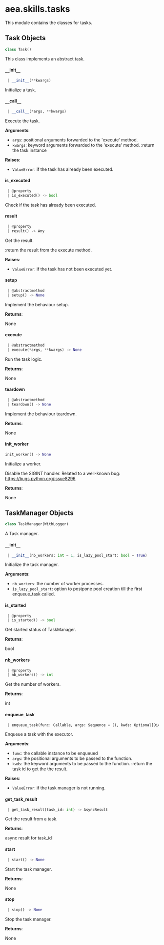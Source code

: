 <a name=".aea.skills.tasks"></a>
# aea.skills.tasks

This module contains the classes for tasks.

<a name=".aea.skills.tasks.Task"></a>
## Task Objects

```python
class Task()
```

This class implements an abstract task.

<a name=".aea.skills.tasks.Task.__init__"></a>
#### `__`init`__`

```python
 | __init__(**kwargs)
```

Initialize a task.

<a name=".aea.skills.tasks.Task.__call__"></a>
#### `__`call`__`

```python
 | __call__(*args, **kwargs)
```

Execute the task.

**Arguments**:

- `args`: positional arguments forwarded to the 'execute' method.
- `kwargs`: keyword arguments forwarded to the 'execute' method.
:return the task instance

**Raises**:

- `ValueError`: if the task has already been executed.

<a name=".aea.skills.tasks.Task.is_executed"></a>
#### is`_`executed

```python
 | @property
 | is_executed() -> bool
```

Check if the task has already been executed.

<a name=".aea.skills.tasks.Task.result"></a>
#### result

```python
 | @property
 | result() -> Any
```

Get the result.

:return the result from the execute method.

**Raises**:

- `ValueError`: if the task has not been executed yet.

<a name=".aea.skills.tasks.Task.setup"></a>
#### setup

```python
 | @abstractmethod
 | setup() -> None
```

Implement the behaviour setup.

**Returns**:

None

<a name=".aea.skills.tasks.Task.execute"></a>
#### execute

```python
 | @abstractmethod
 | execute(*args, **kwargs) -> None
```

Run the task logic.

**Returns**:

None

<a name=".aea.skills.tasks.Task.teardown"></a>
#### teardown

```python
 | @abstractmethod
 | teardown() -> None
```

Implement the behaviour teardown.

**Returns**:

None

<a name=".aea.skills.tasks.init_worker"></a>
#### init`_`worker

```python
init_worker() -> None
```

Initialize a worker.

Disable the SIGINT handler.
Related to a well-known bug: https://bugs.python.org/issue8296

**Returns**:

None

<a name=".aea.skills.tasks.TaskManager"></a>
## TaskManager Objects

```python
class TaskManager(WithLogger)
```

A Task manager.

<a name=".aea.skills.tasks.TaskManager.__init__"></a>
#### `__`init`__`

```python
 | __init__(nb_workers: int = 1, is_lazy_pool_start: bool = True)
```

Initialize the task manager.

**Arguments**:

- `nb_workers`: the number of worker processes.
- `is_lazy_pool_start`: option to postpone pool creation till the first enqueue_task called.

<a name=".aea.skills.tasks.TaskManager.is_started"></a>
#### is`_`started

```python
 | @property
 | is_started() -> bool
```

Get started status of TaskManager.

**Returns**:

bool

<a name=".aea.skills.tasks.TaskManager.nb_workers"></a>
#### nb`_`workers

```python
 | @property
 | nb_workers() -> int
```

Get the number of workers.

**Returns**:

int

<a name=".aea.skills.tasks.TaskManager.enqueue_task"></a>
#### enqueue`_`task

```python
 | enqueue_task(func: Callable, args: Sequence = (), kwds: Optional[Dict[str, Any]] = None) -> int
```

Enqueue a task with the executor.

**Arguments**:

- `func`: the callable instance to be enqueued
- `args`: the positional arguments to be passed to the function.
- `kwds`: the keyword arguments to be passed to the function.
:return the task id to get the the result.

**Raises**:

- `ValueError`: if the task manager is not running.

<a name=".aea.skills.tasks.TaskManager.get_task_result"></a>
#### get`_`task`_`result

```python
 | get_task_result(task_id: int) -> AsyncResult
```

Get the result from a task.

**Returns**:

async result for task_id

<a name=".aea.skills.tasks.TaskManager.start"></a>
#### start

```python
 | start() -> None
```

Start the task manager.

**Returns**:

None

<a name=".aea.skills.tasks.TaskManager.stop"></a>
#### stop

```python
 | stop() -> None
```

Stop the task manager.

**Returns**:

None

